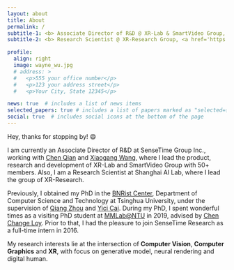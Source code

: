 ```yaml
---
layout: about
title: About
permalink: /
subtitle-1: <b> Associate Director of R&D @ XR-Lab & SmartVideo Group, <a href='https://www.sensetime.com/en'>SenseTime Group Inc.</a></b>
subtitle-2: <b> Research Scientist @ XR-Research Group, <a href='https://www.shlab.org.cn/'>Shanghai AI Lab.</a></b>

profile:
  align: right
  image: wayne_wu.jpg
  # address: >
  #   <p>555 your office number</p>
  #   <p>123 your address street</p>
  #   <p>Your City, State 12345</p>

news: true  # includes a list of news items
selected_papers: true # includes a list of papers marked as "selected={true}"
social: true  # includes social icons at the bottom of the page
---
```


<!-- 

Write your biography here. Tell the world about yourself. Link to your favorite [subreddit](http://reddit.com). You can put a picture in, too. The code is already in, just name your picture `prof_pic.jpg` and put it in the `img/` folder.

Put your address / P.O. box / other info right below your picture. You can also disable any these elements by editing `profile` property of the YAML header of your `_pages/about.md`. Edit `_bibliography/papers.bib` and Jekyll will render your [publications page](/al-folio/publications/) automatically.

Link to your social media connections, too. This theme is set up to use [Font Awesome icons](http://fortawesome.github.io/Font-Awesome/) and [Academicons](https://jpswalsh.github.io/academicons/), like the ones below. Add your Facebook, Twitter, LinkedIn, Google Scholar, or just disable all of them.
 -->

<!-- **About** -->

<p>Hey, thanks for stopping by! &#128516;</p>

I am currently an Associate Director of R&D at SenseTime Group Inc., working with [Chen Qian](http://scholar.google.com/citations?user=AerkT0YAAAAJ&hl=zh-CN) and [Xiaogang Wang](http://www.ee.cuhk.edu.hk/~xgwang/), where I lead the product, research and development of XR-Lab and SmartVideo Group with 50+ members. Also, I am a Research Scientist at Shanghai AI Lab, where I lead the group of XR-Research.

Previously, I obtained my PhD in the [BNRist Center](https://www.bnrist.tsinghua.edu.cn/bnristen/index.htm), Department of Computer Science and Technology at Tsinghua University, under the supervision of [Qiang Zhou](https://www.cs.tsinghua.edu.cn/csen/info/1161/4014.htm) and [Yici Cai](https://www.cs.tsinghua.edu.cn/csen/info/1164/4057.htm). During my PhD, I spent wonderful times as a visiting PhD student at [MMLab@NTU](https://www.mmlab-ntu.com/) in 2019, advised by [Chen Change Loy](https://www.mmlab-ntu.com/person/ccloy/). Prior to that, I had the pleasure to join SenseTime Research as a full-time intern in 2016.

My research interests lie at the intersection of **Computer Vision**, **Computer Graphics** and **XR**, with focus on generative model, neural rendering and digital human.